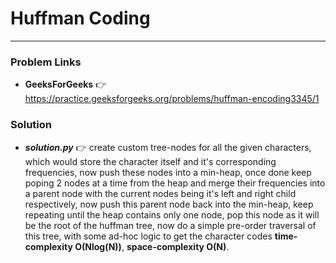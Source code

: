 # Huffman Coding

---

### Problem Links
- **__GeeksForGeeks__** :point_right: https://practice.geeksforgeeks.org/problems/huffman-encoding3345/1

### Solution
- **_solution.py_** :point_right: create custom tree-nodes for all the given characters, which would store the character itself and it's corresponding frequencies, now push these nodes into a min-heap, once done keep poping 2 nodes at a time from the heap and merge their frequencies into a parent node with the current nodes being it's left and right child respectively, now push this parent node back into the min-heap, keep repeating until the heap contains only one node, pop this node as it will be the root of the huffman tree, now do a simple pre-order traversal of this tree, with some ad-hoc logic to get the character codes **time-complexity O(Nlog(N))**, **space-complexity O(N)**.
